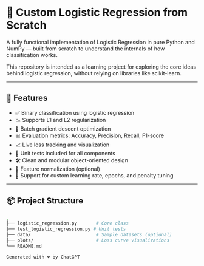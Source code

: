 # 🧠 Custom Logistic Regression from Scratch

A fully functional implementation of Logistic Regression in pure Python and NumPy — built from scratch to understand the internals of how classification works.

This repository is intended as a learning project for exploring the core ideas behind logistic regression, without relying on libraries like scikit-learn.

---

## 🚀 Features

- ✅ Binary classification using logistic regression
- 📉 Supports L1 and L2 regularization
- 🔁 Batch gradient descent optimization
- 📊 Evaluation metrics: Accuracy, Precision, Recall, F1-score
- 📈 Live loss tracking and visualization
- 🧪 Unit tests included for all components
- 🛠️ Clean and modular object-oriented design
- 🧼 Feature normalization (optional)
- 📎 Support for custom learning rate, epochs, and penalty tuning

---

## 📦 Project Structure

```bash
.
├── logistic_regression.py       # Core class
├── test_logistic_regression.py # Unit tests
├── data/                        # Sample datasets (optional)
├── plots/                       # Loss curve visualizations
└── README.md

Generated with ❤️ by ChatGPT
